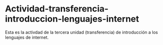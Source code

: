 # Actividad-transferencia-introduccion-lenguajes-internet
Esta es la activdad de la tercera unidad (transferencia) de introducción a los lenguajes de internet.
